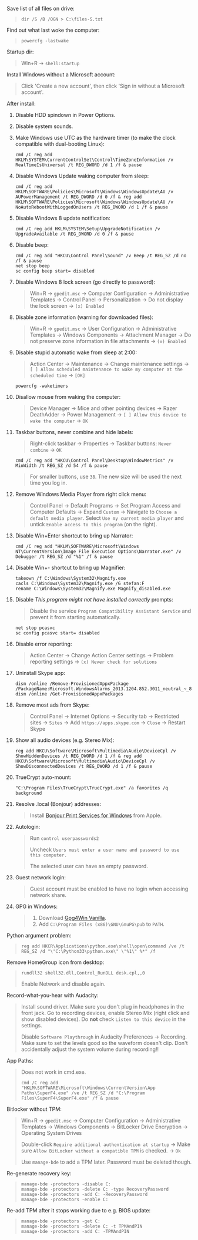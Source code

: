 Save list of all files on drive:
> `dir /S /B /OGN > C:\files-S.txt`

Find out what last woke the computer:
> `powercfg -lastwake`

Startup dir:
> Win+R → `shell:startup`

Install Windows without a Microsoft account:
> Click 'Create a new account', then click 'Sign in without a Microsoft account'.

After install:

1. Disable HDD spindown in Power Options.
1. Disable system sounds.
1. Make Windows use UTC as the hardware timer (to make the clock compatible with dual-booting Linux):

   ```
   cmd /C reg add HKLM\SYSTEM\CurrentControlSet\Control\TimeZoneInformation /v RealTimeIsUniversal /t REG_DWORD /d 1 /f & pause
   ```

1. Disable Windows Update waking computer from sleep:

   ```
   cmd /C reg add HKLM\SOFTWARE\Policies\Microsoft\Windows\WindowsUpdate\AU /v AUPowerManagement /t REG_DWORD /d 0 /f & reg add HKLM\SOFTWARE\Policies\Microsoft\Windows\WindowsUpdate\AU /v NoAutoRebootWithLoggedOnUsers /t REG_DWORD /d 1 /f & pause
   ```

1. Disable Windows 8 update notification:

   ```
   cmd /C reg add HKLM\SYSTEM\Setup\UpgradeNotification /v UpgradeAvailable /t REG_DWORD /d 0 /f & pause
   ```

1. Disable beep:

   ```
   cmd /C reg add "HKCU\Control Panel\Sound" /v Beep /t REG_SZ /d no /f & pause
   net stop beep
   sc config beep start= disabled
   ```
1. Disable Windows 8 lock screen (go directly to password):

   > Win+R → `gpedit.msc` → Computer Configuration → Administrative Templates → Control Panel → Personalization → Do not display the lock screen → `(x) Enabled`

1. Disable zone information (warning for downloaded files):

   > Win+R → `gpedit.msc` → User Configuration → Administrative Templates → Windows Components → Attachment Manager → Do not preserve zone information in file attachments → `(x) Enabled`

1. Disable stupid automatic wake from sleep at 2:00:

   > Action Center → Maintenance → Change maintenance settings → `[ ] Allow scheduled maintenance to wake my computer at the scheduled time` → `[OK]`

   ```
   powercfg -waketimers
   ```

1. Disallow mouse from waking the computer:

   > Device Manager → Mice and other pointing devices → Razer DeathAdder → Power Management → `[ ] Allow this device to wake the computer` → `OK`

1. Taskbar buttons, never combine and hide labels:

   > Right-click taskbar → Properties → Taskbar buttons: `Never combine` → `OK`

   ```
   cmd /C reg add "HKCU\Control Panel\Desktop\WindowMetrics" /v MinWidth /t REG_SZ /d 54 /f & pause
   ```
   > For smaller buttons, use `38`. The new size will be used the next time you log in.

1. Remove Windows Media Player from right click menu:

   > Control Panel → Default Programs → Set Program Access and Computer Defaults → Expand `Custom` → Navigate to `Choose a default media player`. Select `Use my current media player` and untick `Enable access to this program` (on the right).

1. Disable Win+Enter shortcut to bring up Narrator:

   ```
   cmd /C reg add "HKLM\SOFTWARE\Microsoft\Windows NT\CurrentVersion\Image File Execution Options\Narrator.exe" /v Debugger /t REG_SZ /d "%1" /f & pause
   ```

1. Disable Win+- shortcut to bring up Magnifier:

   ```
   takeown /f C:\Windows\System32\Magnify.exe
   cacls C:\Windows\System32\Magnify.exe /G stefan:F
   rename C:\Windows\System32\Magnify.exe Magnify_disabled.exe
   ```

1. Disable _This program might not have installed correctly_ prompts:

   > Disable the service `Program Compatibility Assistant Service` and prevent it from starting automatically.

   ```
   net stop pcasvc
   sc config pcasvc start= disabled
   ```

1. Disable error reporting:

   > Action Center → Change Action Center settings → Problem reporting settings → `(x) Never check for solutions`

1. Uninstall Skype app:

   ```
   dism /online /Remove-ProvisionedAppxPackage /PackageName:Microsoft.WindowsAlarms_2013.1204.852.3011_neutral_~_8wekyb3d8bbwe
   dism /online /Get-ProvisionedAppxPackages
   ```

1. Remove most ads from Skype:

   > Control Panel → Internet Options → Security tab → Restricted sites → `Sites` → Add `https://apps.skype.com` → `Close` → Restart Skype

1. Show all audio devices (e.g. Stereo Mix):

   ```
   reg add HKCU\Software\Microsoft\Multimedia\Audio\DeviceCpl /v ShowHiddenDevices /t REG_DWORD /d 1 /f & reg add HKCU\Software\Microsoft\Multimedia\Audio\DeviceCpl /v ShowDisconnectedDevices /t REG_DWORD /d 1 /f & pause
   ```

1. TrueCrypt auto-mount:

   ```
   "C:\Program Files\TrueCrypt\TrueCrypt.exe" /a favorites /q background
   ```

1. Resolve .local (Bonjour) addresses:

   > Install [Bonjour Print Services for Windows](http://support.apple.com/kb/DL999) from Apple.

1. Autologin:

   > Run `control userpasswords2`
   >
   > Uncheck `Users must enter a user name and password to use this computer.`
   >
   > The selected user can have an empty password.

1. Guest network login:

   > Guest account must be enabled to have no login when accessing network share.

1. GPG in Windows:

   > 1. Download [Gpg4Win Vanilla](http://gpg4win.org/download.html).
   > 1. Add `C:\Program Files (x86)\GNU\GnuPG\pub` to `PATH`.

Python argument problem:
> ```
> reg add HKCR\Applications\python.exe\shell\open\command /ve /t REG_SZ /d "\"C:\Python33\python.exe\" \"%1\" %*" /f
> ```

Remove HomeGroup icon from desktop:
> ```
> rundll32 shell32.dll,Control_RunDLL desk.cpl,,0
> ```
> Enable Network and disable again.

Record-what-you-hear with Audacity:
> Install sound driver. Make sure you don't plug in headphones in the front jack. Go to recording devices, enable Stereo Mix (right click and show disabled devices). Do **not** check `Listen to this device` in the settings.
>
> Disable `Software Playthrough` in Audacity Preferences → Recording. Make sure to set the levels good so the waveform doesn't clip. Don't accidentally adjust the system volume during recording!!

App Paths:
> Does not work in cmd.exe.
> ```
> cmd /C reg add "HKLM\SOFTWARE\Microsoft\Windows\CurrentVersion\App Paths\SuperF4.exe" /ve /t REG_SZ /d "C:\Program Files\SuperF4\SuperF4.exe" /f & pause
> ```


Bitlocker without TPM:
> Win+R → `gpedit.msc` → Computer Configuration → Administrative Templates → Windows Components → BitLocker Drive Encryption → Operating System Drives
>
> Double-click `Require additional authentication at startup` → Make sure `Allow BitLocker without a compatible TPM` is checked. → `Ok`
>
> Use `manage-bde` to add a TPM later. Password must be deleted though.

Re-generate recovery key:
> ```
> manage-bde -protectors -disable C:
> manage-bde -protectors -delete C: -type RecoveryPassword
> manage-bde -protectors -add C: -RecoveryPassword
> manage-bde -protectors -enable C:
> ```

Re-add TPM after it stops working due to e.g. BIOS update:
> ```
> manage-bde -protectors -get C:
> manage-bde -protectors -delete C: -t TPMAndPIN
> manage-bde -protectors -add C: -TPMAndPIN
> ```
